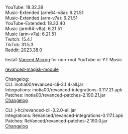 YouTube: 18.32.39  
Music-Extended (arm64-v8a): 6.21.51  
Music-Extended (arm-v7a): 6.21.51  
YouTube-Extended: 18.33.40  
Music (arm64-v8a): 6.21.51  
Music (arm-v7a): 6.21.51  
Twitch: 15.4.1  
TikTok: 31.5.3  
Reddit: 2023.38.0  

Install [Vanced Microg](https://github.com/TeamVanced/VancedMicroG/releases) for non-root YouTube or YT Music  

[revanced-magisk-module](https://github.com/j-hc/revanced-magisk-module)  

Changelog:  
CLI: inotia00/revanced-cli-3.1.4-all.jar  
Integrations: inotia00/revanced-integrations-0.117.21.apk  
Patches: inotia00/revanced-patches-2.190.21.jar  
[Changelog](https://github.com/inotia00/revanced-patches/releases/tag/v2.190.21)

CLI: j-hc/revanced-cli-3.2.0-all.jar  
Integrations: ReVanced/revanced-integrations-0.117.1.apk  
Patches: ReVanced/revanced-patches-2.190.0.jar  
[Changelog](https://github.com/ReVanced/revanced-patches/releases/tag/v2.190.0)  
